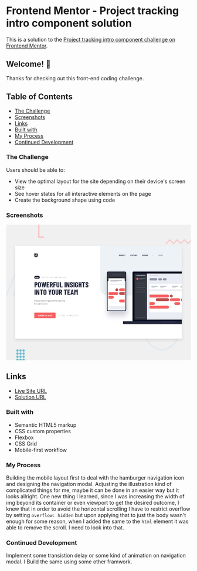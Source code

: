 # Frontend Mentor - Project tracking intro component solution

This is a solution to the [Project tracking intro component challenge on Frontend Mentor](https://www.frontendmentor.io/challenges/project-tracking-intro-component-5d289097500fcb331a67d80e).

## Welcome! 👋

Thanks for checking out this front-end coding challenge.

## Table of Contents

- [The Challenge](#the-challenge)
- [Screenshots](#screenshots)
- [Links](#links)
- [Built with](#built-with)
- [My Process](#my-process)
- [Continued Development](#continued-development)

### The Challenge

Users should be able to:

- View the optimal layout for the site depending on their device's screen size
- See hover states for all interactive elements on the page
- Create the background shape using code

### Screenshots

![alt text](design/desktop-preview.jpg)

## Links

- [Live Site URL](https://debabratabanik.github.io/project-tracking-intro-component-master/)
- [Solution URL](https://www.frontendmentor.io/solutions/project-tracking-intro-component-master-MPO62voFO9)

### Built with

- Semantic HTML5 markup
- CSS custom properties
- Flexbox
- CSS Grid
- Mobile-first workflow

### My Process

Building the mobile layout first to deal with the hamburger navigation icon and designing the navigation modal. 
Adjusting the illustration kind of complicated things for me, maybe it can be done in an easier way but it looks allright.
One new thing I learned, since I was increasing the width of img beyond its container or even viewport to get the desired outcome, I knew that in order to avoid the horizontal scrolling I have to restrict overflow by setting `overflow: hidden` but upon applying that to just the body wasn't enough for some reason, when I added the same to the `html` element it was able to remove the scroll. I need to look into that.  

### Continued Development

Implement some transistion delay or some kind of animation on navigation modal. I
Build the same using some other framwork. 